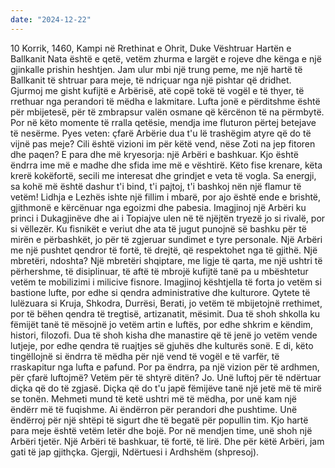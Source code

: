 ```yaml
---
date: "2024-12-22"
---
```

10 Korrik, 1460, Kampi në Rrethinat e Ohrit, Duke Vështruar Hartën e Ballkanit
Nata është e qetë, vetëm zhurma e largët e rojeve dhe kënga e një gjinkalle prishin heshtjen. Jam ulur mbi një trung peme, me një hartë të Ballkanit të shtruar para meje, të ndriçuar nga një pishtar që dridhet. Gjurmoj me gisht kufijtë e Arbërisë, atë copë tokë të vogël e të thyer, të rrethuar nga perandori të mëdha e lakmitare.
Lufta jonë e përditshme është për mbijetesë, për të zmbrapsur valën osmane që kërcënon të na përmbytë. Por në këto momente të rralla qetësie, mendja ime fluturon përtej betejave të nesërme. Pyes veten: çfarë Arbërie dua t'u lë trashëgim atyre që do të vijnë pas meje? Cili është vizioni im për këtë vend, nëse Zoti na jep fitoren dhe paqen?
E para dhe më kryesorja: një Arbëri e bashkuar. Kjo është ëndrra ime më e madhe dhe sfida ime më e vështirë. Këto fise krenare, këta krerë kokëfortë, secili me interesat dhe grindjet e veta të vogla. Sa energji, sa kohë më është dashur t'i bind, t'i pajtoj, t'i bashkoj nën një flamur të vetëm! Lidhja e Lezhës ishte një fillim i mbarë, por ajo është ende e brishtë, gjithmonë e kërcënuar nga egoizmi dhe pabesia.
Imagjinoj një Arbëri ku princi i Dukagjinëve dhe ai i Topiajve ulen në të njëjtën tryezë jo si rivalë, por si vëllezër. Ku fisnikët e veriut dhe ata të jugut punojnë së bashku për të mirën e përbashkët, jo për të zgjeruar sundimet e tyre personale. Një Arbëri me një pushtet qendror të fortë, të drejtë, që respektohet nga të gjithë. Një mbretëri, ndoshta? Një mbretëri shqiptare, me ligje të qarta, me një ushtri të përhershme, të disiplinuar, të aftë të mbrojë kufijtë tanë pa u mbështetur vetëm te mobilizimi i milicive fisnore.
Imagjinoj kështjella të forta jo vetëm si bastione lufte, por edhe si qendra administrative dhe kulturore. Qytete të lulëzuara si Kruja, Shkodra, Durrësi, Berati, jo vetëm të mbijetojnë rrethimet, por të bëhen qendra të tregtisë, artizanatit, mësimit. Dua të shoh shkolla ku fëmijët tanë të mësojnë jo vetëm artin e luftës, por edhe shkrim e këndim, histori, filozofi. Dua të shoh kisha dhe manastire që të jenë jo vetëm vende lutjeje, por edhe qendra të ruajtjes së gjuhës dhe kulturës sonë.
E di, këto tingëllojnë si ëndrra të mëdha për një vend të vogël e të varfër, të rraskapitur nga lufta e pafund. Por pa ëndrra, pa një vizion për të ardhmen, për çfarë luftojmë? Vetëm për të shtyrë ditën? Jo. Unë luftoj për të ndërtuar diçka që do të zgjasë. Diçka që do t'u japë fëmijëve tanë një jetë më të mirë se tonën.
Mehmeti mund të ketë ushtri më të mëdha, por unë kam një ëndërr më të fuqishme. Ai ëndërron për perandori dhe pushtime. Unë ëndërroj për një shtëpi të sigurt dhe të begatë për popullin tim.
Kjo hartë para meje është vetëm letër dhe bojë. Por në mendjen time, unë shoh një Arbëri tjetër. Një Arbëri të bashkuar, të fortë, të lirë. Dhe për këtë Arbëri, jam gati të jap gjithçka.
Gjergji, Ndërtuesi i Ardhshëm (shpresoj).